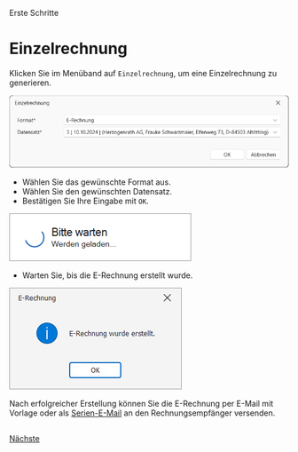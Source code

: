 Erste Schritte

# Einzelrechnung
 
Klicken Sie im Menüband auf `Einzelrechnung`, um eine Einzelrechnung zu generieren.
 
<img src="docs/Einzelrechnung.png" alt="Einzelrechnung"/>

- Wählen Sie das gewünschte Format aus.
- Wählen Sie den gewünschten Datensatz.
- Bestätigen Sie Ihre Eingabe mit `OK`.

<img src="docs/Warten.png" alt="Warten"/>

- Warten Sie, bis die E-Rechnung erstellt wurde.

<img src="docs/Erstellt.png" alt="Erstellt"/>

Nach erfolgreicher Erstellung können Sie die E-Rechnung per E-Mail mit Vorlage oder als [Serien-E-Mail](https://systemverwalter.cobra-hilfe.de/docs/kurzanleitung#serienmail-assistent) an den Rechnungsempfänger versenden.

##

[Nächste](./Serienrechnung.md) 
